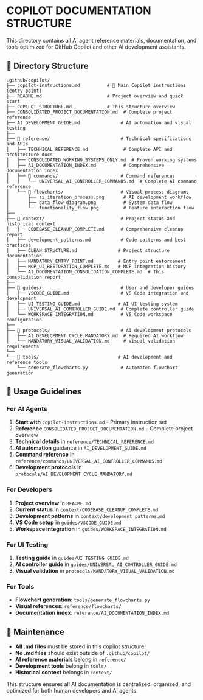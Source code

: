 # COPILOT DOCUMENTATION STRUCTURE

This directory contains all AI agent reference materials, documentation, and tools optimized for GitHub Copilot and other AI development assistants.

## 📁 Directory Structure

```
.github/copilot/
├── copilot-instructions.md          # 🎯 Main Copilot instructions (entry point)
├── README.md                        # Project overview and quick start
├── COPILOT_STRUCTURE.md             # This structure overview
├── CONSOLIDATED_PROJECT_DOCUMENTATION.md  # Complete project reference
├── AI_DEVELOPMENT_GUIDE.md               # AI automation and visual testing
├── 
├── 📁 reference/                          # Technical specifications and APIs
│   ├── TECHNICAL_REFERENCE.md             # Complete API and architecture docs
│   ├── CONSOLIDATED_WORKING_SYSTEMS_ONLY.md  # Proven working systems
│   ├── AI_DOCUMENTATION_INDEX.md          # Comprehensive documentation index
│   ├── 📁 commands/                       # Command references
│   │   └── UNIVERSAL_AI_CONTROLLER_COMMANDS.md  # Complete AI command reference
│   └── 📁 flowcharts/                     # Visual process diagrams
│       ├── ai_iteration_process.png       # AI development workflow
│       ├── data_flow_diagram.png          # System data flow
│       └── functionality_flow.png         # Feature interaction flow
├── 
├── 📁 context/                            # Project status and historical context
│   ├── CODEBASE_CLEANUP_COMPLETE.md      # Comprehensive cleanup report
│   ├── development_patterns.md           # Code patterns and best practices
│   ├── CLEAN_STRUCTURE.md               # Project structure documentation
│   ├── MANDATORY_ENTRY_POINT.md         # Entry point enforcement
│   ├── MCP_UI_RESTORATION_COMPLETE.md   # MCP integration history
│   └── AI_DOCUMENTATION_CONSOLIDATION_COMPLETE.md  # This consolidation report
├── 
├── 📁 guides/                             # User and developer guides
│   ├── VSCODE_GUIDE.md                   # VS Code integration and development
│   ├── UI_TESTING_GUIDE.md              # AI UI testing system
│   ├── UNIVERSAL_AI_CONTROLLER_GUIDE.md  # Complete controller guide
│   └── WORKSPACE_INTEGRATION.md          # VS Code workspace configuration
├── 
├── 📁 protocols/                          # AI development protocols
│   ├── AI_DEVELOPMENT_CYCLE_MANDATORY.md  # Required AI workflow
│   └── MANDATORY_VISUAL_VALIDATION.md     # Visual validation requirements
└── 
└── 📁 tools/                             # AI development and reference tools
    └── generate_flowcharts.py            # Automated flowchart generation
```

## 🎯 Usage Guidelines

### For AI Agents
1. **Start with** `copilot-instructions.md` - Primary instruction set
2. **Reference** `CONSOLIDATED_PROJECT_DOCUMENTATION.md` - Complete project overview
3. **Technical details** in `reference/TECHNICAL_REFERENCE.md`
4. **AI automation** guidance in `AI_DEVELOPMENT_GUIDE.md`
5. **Command reference** in `reference/commands/UNIVERSAL_AI_CONTROLLER_COMMANDS.md`
6. **Development protocols** in `protocols/AI_DEVELOPMENT_CYCLE_MANDATORY.md`

### For Developers  
1. **Project overview** in `README.md`
2. **Current status** in `context/CODEBASE_CLEANUP_COMPLETE.md`
3. **Development patterns** in `context/development_patterns.md`
4. **VS Code setup** in `guides/VSCODE_GUIDE.md`
5. **Workspace integration** in `guides/WORKSPACE_INTEGRATION.md`

### For UI Testing
1. **Testing guide** in `guides/UI_TESTING_GUIDE.md`
2. **AI controller guide** in `guides/UNIVERSAL_AI_CONTROLLER_GUIDE.md`
3. **Visual validation** in `protocols/MANDATORY_VISUAL_VALIDATION.md`

### For Tools
- **Flowchart generation**: `tools/generate_flowcharts.py`
- **Visual references**: `reference/flowcharts/`
- **Documentation index**: `reference/AI_DOCUMENTATION_INDEX.md`

## 🔄 Maintenance

- **All .md files** must be stored in this copilot structure
- **No .md files** should exist outside of `.github/copilot/`
- **AI reference materials** belong in `reference/`
- **Development tools** belong in `tools/`
- **Historical context** belongs in `context/`

This structure ensures all AI documentation is centralized, organized, and optimized for both human developers and AI agents.